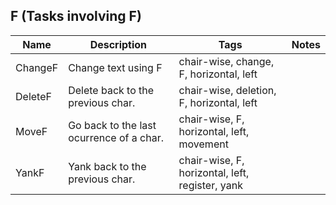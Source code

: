 ## F (Tasks involving F)
| Name | Description | Tags | Notes
| --- | -------- | -------- | -------- |
|ChangeF | Change text using F | chair-wise, change, F, horizontal, left |
|DeleteF | Delete back to the previous char. | chair-wise, deletion, F, horizontal, left |
|MoveF | Go back to the last ocurrence of a char. | chair-wise, F, horizontal, left, movement |
|YankF | Yank back to the previous char. | chair-wise, F, horizontal, left, register, yank |